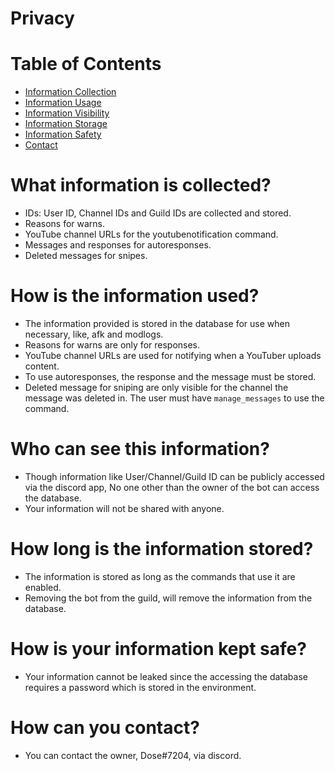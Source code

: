 # Privacy

# Table of Contents
+ [Information Collection](https://github.com/SandeepKanekal/b0ssBot/blob/main/PRIVACY.md#what-information-is-collected)
+ [Information Usage](https://github.com/SandeepKanekal/b0ssBot/blob/main/PRIVACY.md#how-is-the-information-used)
+ [Information Visibility](https://github.com/SandeepKanekal/b0ssBot/blob/main/PRIVACY.md#who-can-see-this-information)
+ [Information Storage](https://github.com/SandeepKanekal/b0ssBot/blob/main/PRIVACY.md#how-long-is-the-information-stored)
+ [Information Safety](https://github.com/SandeepKanekal/b0ssBot/blob/main/PRIVACY.md#how-is-your-information-kept-safe)
+ [Contact](https://github.com/SandeepKanekal/b0ssBot/blob/main/PRIVACY.md#how-can-you-contact)

# What information is collected?
+ IDs: User ID, Channel IDs and Guild IDs are collected and stored.
+ Reasons for warns.
+ YouTube channel URLs for the youtubenotification command.
+ Messages and responses for autoresponses.
+ Deleted messages for snipes.

# How is the information used?
+ The information provided is stored in the database for use when necessary, like, afk and modlogs.
+ Reasons for warns are only for responses.
+ YouTube channel URLs are used for notifying when a YouTuber uploads content.
+ To use autoresponses, the response and the message must be stored.
+ Deleted message for sniping are only visible for the channel the message was deleted in. The user must have `manage_messages` to use the command.

# Who can see this information?
+ Though information like User/Channel/Guild ID can be publicly accessed via the discord app, No one other than the owner of the bot can access the database.
+ Your information will not be shared with anyone.

# How long is the information stored?
+ The information is stored as long as the commands that use it are enabled.
+ Removing the bot from the guild, will remove the information from the database.

# How is your information kept safe?
+ Your information cannot be leaked since the accessing the database requires a password which is stored in the environment.

# How can you contact?
+ You can contact the owner, Dose#7204, via discord.
